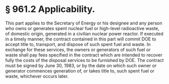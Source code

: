 # § 961.2   Applicability.

This part applies to the Secretary of Energy or his designee and any person who owns or generates spent nuclear fuel or high-level radioactive waste, of domestic origin, generated in a civilian nuclear power reactor. If executed in a timely manner, the contract contained in this part will commit DOE to accept title to, transport, and dispose of such spent fuel and waste. In exchange for these services, the owners or generators of such fuel or waste shall pay fees specified in the contract which are intended to recover fully the costs of the disposal services to be furnished by DOE. The contract must be signed by June 30, 1983, or by the date on which such owner or generator commences generation of, or takes title to, such spent fuel or waste, whichever occurs later.




